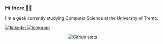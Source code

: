 ### Hi there 👋🏻

I'm a geek currently studying Computer Science at the University of Trento.

[
  ![linkedin](https://img.shields.io/badge/LinkedIn-0077B5?style=for-the-badge&logo=linkedin&logoColor=white)
](https://www.linkedin.com/in/emanuelenardi/)
[
  ![telegram](https://img.shields.io/badge/Telegram-2CA5E0?style=for-the-badge&logo=telegram&logoColor=white)
](https://t.me/emanuelenardi)

<center>

[
  ![Github stats](https://github-readme-stats.vercel.app/api?username=emanuelenardi&show_icons=true)
](https://github.com/emanuelenardi)

</center>


<!--
- 🔭 I'm currently working on ...
- 🌱 I'm currently learning ...
- 👯 I'm looking to collaborate on ...
- 🤔 I'm looking for help with ...
- 💬 Ask me about ...
- 📫 How to reach me: ...
- 😄 Pronouns: ...
- ⚡ Fun fact: ...
-->
